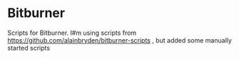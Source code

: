 # Bitburner

Scripts for Bitburner.
I#m using scripts from https://github.com/alainbryden/bitburner-scripts , but added some manually started scripts
